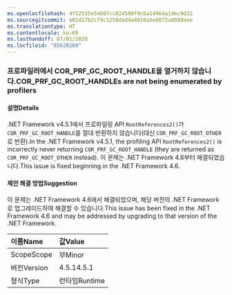 ```yaml
---
ms.openlocfilehash: 4f52535e54607cc824500f9c6a14964a1dec9d32
ms.sourcegitcommit: e02d17b2cf9c1258dadda4810a5e6072a0089aee
ms.translationtype: HT
ms.contentlocale: ko-KR
ms.lasthandoff: 07/01/2020
ms.locfileid: "85620209"
---
```

### <a name="cor_prf_gc_root_handles-are-not-being-enumerated-by-profilers"></a><span data-ttu-id="cebdd-101">프로파일러에서 COR_PRF_GC_ROOT_HANDLE을 열거하지 않습니다.</span><span class="sxs-lookup"><span data-stu-id="cebdd-101">COR_PRF_GC_ROOT_HANDLEs are not being enumerated by profilers</span></span>

#### <a name="details"></a><span data-ttu-id="cebdd-102">설명</span><span class="sxs-lookup"><span data-stu-id="cebdd-102">Details</span></span>

<span data-ttu-id="cebdd-103">.NET Framework v4.5.1에서 프로파일링 API <code>RootReferences2()</code>가 <code>COR_PRF_GC_ROOT_HANDLE</code>를 절대 반환하지 않습니다(대신 <code>COR_PRF_GC_ROOT_OTHER</code>로 반환).</span><span class="sxs-lookup"><span data-stu-id="cebdd-103">In the .NET Framework v4.5.1, the profiling API <code>RootReferences2()</code> is incorrectly never returning <code>COR_PRF_GC_ROOT_HANDLE</code> (they are returned as <code>COR_PRF_GC_ROOT_OTHER</code> instead).</span></span> <span data-ttu-id="cebdd-104">이 문제는 .NET Framework 4.6부터 해결되었습니다.</span><span class="sxs-lookup"><span data-stu-id="cebdd-104">This issue is fixed beginning in the .NET Framework 4.6.</span></span>

#### <a name="suggestion"></a><span data-ttu-id="cebdd-105">제안 해결 방법</span><span class="sxs-lookup"><span data-stu-id="cebdd-105">Suggestion</span></span>

<span data-ttu-id="cebdd-106">이 문제는 .NET Framework 4.6에서 해결되었으며, 해당 버전의 .NET Framework로 업그레이드하여 해결할 수 있습니다.</span><span class="sxs-lookup"><span data-stu-id="cebdd-106">This issue has been fixed in the .NET Framework 4.6 and may be addressed by upgrading to that version of the .NET Framework.</span></span>

| <span data-ttu-id="cebdd-107">이름</span><span class="sxs-lookup"><span data-stu-id="cebdd-107">Name</span></span>    | <span data-ttu-id="cebdd-108">값</span><span class="sxs-lookup"><span data-stu-id="cebdd-108">Value</span></span>       |
|:--------|:------------|
| <span data-ttu-id="cebdd-109">Scope</span><span class="sxs-lookup"><span data-stu-id="cebdd-109">Scope</span></span>   |<span data-ttu-id="cebdd-110">부</span><span class="sxs-lookup"><span data-stu-id="cebdd-110">Minor</span></span>|
|<span data-ttu-id="cebdd-111">버전</span><span class="sxs-lookup"><span data-stu-id="cebdd-111">Version</span></span>|<span data-ttu-id="cebdd-112">4.5.1</span><span class="sxs-lookup"><span data-stu-id="cebdd-112">4.5.1</span></span>|
|<span data-ttu-id="cebdd-113">형식</span><span class="sxs-lookup"><span data-stu-id="cebdd-113">Type</span></span>|<span data-ttu-id="cebdd-114">런타임</span><span class="sxs-lookup"><span data-stu-id="cebdd-114">Runtime</span></span>|
